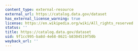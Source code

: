 ```yaml
---
content_type: external-resource
external_url: https://catalog.data.gov/dataset
has_external_license_warning: true
license: https://en.wikipedia.org/wiki/All_rights_reserved
status: ''
title: https://catalog.data.gov/dataset
uid: 9f1cc995-ba8d-4e68-8621-b8304519f50b
wayback_url: ''
---
```

